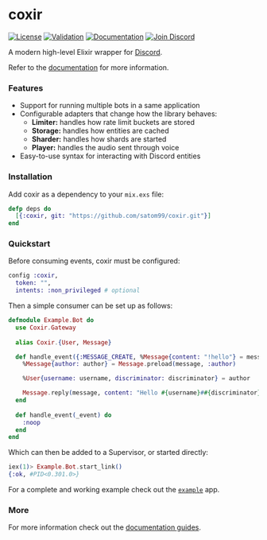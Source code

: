 # coxir

[![License](https://img.shields.io/github/license/satom99/coxir.svg)](https://github.com/satom99/coxir/blob/main/LICENSE)
[![Validation](https://github.com/satom99/coxir/actions/workflows/validation.yml/badge.svg)](https://github.com/satom99/coxir/actions/workflows/validation.yml)
[![Documentation](https://github.com/satom99/coxir/actions/workflows/documentation.yml/badge.svg)](https://github.com/satom99/coxir/actions/workflows/documentation.yml)
[![Join Discord](https://img.shields.io/badge/Discord-join-7289DA.svg)](https://discord.gg/6JrqNEX)

A modern high-level Elixir wrapper for [Discord](https://discord.com).

Refer to the [documentation](https://satom.me/coxir) for more information.

### Features

- Support for running multiple bots in a same application
- Configurable adapters that change how the library behaves:
  - **Limiter:** handles how rate limit buckets are stored
  - **Storage:** handles how entities are cached
  - **Sharder:** handles how shards are started
  - **Player:** handles the audio sent through voice
- Easy-to-use syntax for interacting with Discord entities

### Installation

Add coxir as a dependency to your `mix.exs` file:

```elixir
defp deps do
  [{:coxir, git: "https://github.com/satom99/coxir.git"}]
end
```

### Quickstart

Before consuming events, coxir must be configured:

```elixir
config :coxir,
  token: "",
  intents: :non_privileged # optional
```

Then a simple consumer can be set up as follows:

```elixir
defmodule Example.Bot do
  use Coxir.Gateway
  
  alias Coxir.{User, Message}

  def handle_event({:MESSAGE_CREATE, %Message{content: "!hello"} = message}) do
    %Message{author: author} = Message.preload(message, :author)

    %User{username: username, discriminator: discriminator} = author

    Message.reply(message, content: "Hello #{username}##{discriminator}!")
  end
  
  def handle_event(_event) do
    :noop
  end
end
```

Which can then be added to a Supervisor, or started directly:

```elixir
iex(1)> Example.Bot.start_link()
{:ok, #PID<0.301.0>}
```

For a complete and working example check out the [`example`](https://github.com/satom99/coxir/tree/main/example) app.

### More

For more information check out the [documentation guides](https://satom.me/coxir).
